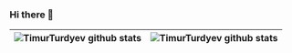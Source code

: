 ### Hi there 👋
| ![TimurTurdyev github stats](https://github-readme-stats.vercel.app/api?username=TimurTurdyev&show_icons=true&theme=radical&include_all_commits=true) | ![TimurTurdyev github stats](https://github-readme-stats.vercel.app/api/top-langs/?username=TimurTurdyev&theme=radical&layout=compact) |
|-------------------------------------------------------------------------------------------------------------------------------------------------------|----------------------------------------------------------------------------------------------------------------------------------------|

<!--
**TimurTurdyev/TimurTurdyev** is a ✨ _special_ ✨ repository because its `README.md` (this file) appears on your GitHub profile.

Here are some ideas to get you started:

- 🔭 I’m currently working on ...
- 🌱 I’m currently learning ...
- 👯 I’m looking to collaborate on ...
- 🤔 I’m looking for help with ...
- 💬 Ask me about ...
- 📫 How to reach me: ...
- 😄 Pronouns: ...
- ⚡ Fun fact: ...
-->
